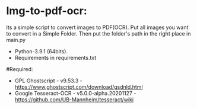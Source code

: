 # Img-to-pdf-ocr:
Its a simple script to convert images to PDF(OCR).
Put all images you want to convert in a Simple Folder.
Then put the folder's path in the right place in main.py


- Python-3.9.1 (64bits).
- Requirements in requirements.txt

#Required: 
- GPL Ghostscript - v9.53.3 - https://www.ghostscript.com/download/gsdnld.html
- Google Tesseract-OCR - v5.0.0-alpha.20201127 - https://github.com/UB-Mannheim/tesseract/wiki

